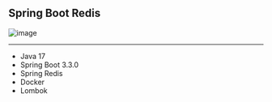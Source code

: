 Spring Boot Redis
---

  ![image](https://github.com/emirhan190341/springboot-redis/assets/67711815/791db0f3-4e7d-4436-a103-0ebfbd2df3d3)



---


- Java 17
- Spring Boot 3.3.0
- Spring Redis
- Docker
- Lombok
